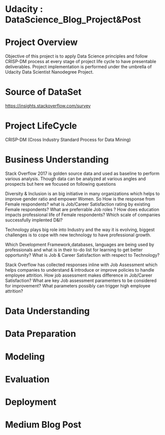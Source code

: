 # Udacity : DataScience_Blog_Project&Post

# Project Overview

Objective of this project is to apply Data Science principles and follow CRISP-DM process at every stage of project life cycle to have presentable deliverables.
Project implementation is performed under the umbrella of Udacity Data Scientist Nanodegree Project.

# Source of DataSet
https://insights.stackoverflow.com/survey

# Project LifeCycle

CRISP-DM (Cross Industry Standard Process for Data Mining)

# Business Understanding

Stack Overflow 2017 is golden source data and used as baseline to perform various analysis. Though data can be analyzed at various angles and prospects but here we focused on following questions

Diversity & Inclusion is an big initiative in many organizations which helps to improve gender ratio and empower Women.
So How is the response from Female respondents? what is Job/Career Satisfaction rating by existing Female respondents?  What are preferrable Job roles ? How does education impacts professional life of Female respondents? Which scale of companies successfully implented D&I?

Technology plays big role into Industry and the way it is evolving, biggest challenges is to cope with new technology to have professional growth. 

Which Development Framework,databases, languages are being used by professionals and what is in their to-do list for learning to get better opportunity?
What is Job & Career Satisfaction with respect to Technology?

Stack Overflow has collected responses inline with Job Assessment which helps companies to understand & introduce or improve policies to handle employee attrition.
How job assessment makes difference in Job/Career Satisfaction?
What are key Job assessment paramenters to be considered for improvement?
What parameters possibly can trigger high employee attrition?

# Data Understanding
# Data Preparation
# Modeling
# Evaluation
# Deployment

# Medium Blog Post
